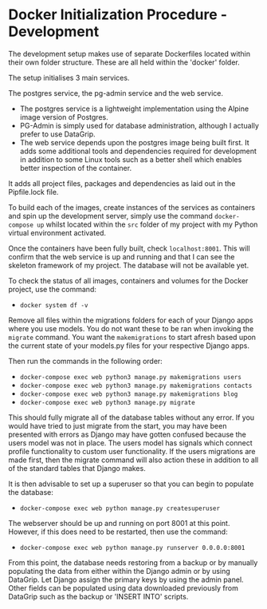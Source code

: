 # Docker Initialization Procedure - Development

The development setup makes use of separate Dockerfiles located within their own folder structure. These are all held within the 'docker' folder.

The setup initialises 3 main services.

The postgres service, the pg-admin service and the web service.

- The postgres service is a lightweight implementation using the Alpine image version of Postgres.
- PG-Admin is simply used for database administration, although I actually prefer to use DataGrip.
- The web service depends upon the postgres image being built first. It adds some additional tools and dependencies required for development in addition to some Linux tools such as a better shell which enables better inspection of the container.

It adds all project files, packages and dependencies as laid out in the Pipfile.lock file.

To build each of the images, create instances of the services as containers and spin up the development server, simply use the command `docker-compose up` whilst located within the `src` folder of my project with my Python virtual environment activated.

Once the containers have been fully built, check `localhost:8001`. This will confirm that the web service is up and running and that I can see the skeleton framework of my project. The database will not be available yet.

To check the status of all images, containers and volumes for the Docker project, use the command:

- `docker system df -v`

Remove all files within the migrations folders for each of your Django apps where you use models. You do not want these to be ran when invoking the `migrate` command. You want the `makemigrations` to start afresh based upon the current state of your models.py files for your respective Django apps.

Then run the commands in the following order:

- `docker-compose exec web python3 manage.py makemigrations users`
- `docker-compose exec web python3 manage.py makemigrations contacts`
- `docker-compose exec web python3 manage.py makemigrations blog`
- `docker-compose exec web python3 manage.py migrate`

This should fully migrate all of the database tables without any error. If you would have tried to just migrate from the start, you may have been presented with errors as Django may have gotten confused because the users model was not in place. The users model has signals which connect profile functionality to custom user functionality. If the users migrations are made first, then the migrate command will also action these in addition to all of the standard tables that Django makes.

It is then advisable to set up a superuser so that you can begin to populate the database:

- `docker-compose exec web python manage.py createsuperuser`

The webserver should be up and running on port 8001 at this point. However, if this does need to be restarted, then use the command:

- `docker-compose exec web python manage.py runserver 0.0.0.0:8001`

From this point, the database needs restoring from a backup or by manually populating the data from either within the Django admin or by using DataGrip. Let Django assign the primary keys by using the admin panel. Other fields can be populated using data downloaded previously from DataGrip such as the backup or 'INSERT INTO' scripts.
